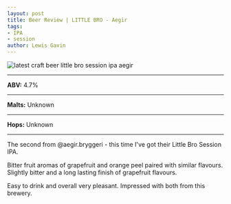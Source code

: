 ```yaml
---
layout: post
title: Beer Review | LITTLE BRO - Aegir
tags:
- IPA
- session
author: Lewis Gavin
---
```


![latest craft beer little bro session ipa aegir](https://scontent-lht6-1.cdninstagram.com/vp/be4f0ef761e9ab53bef245b3399a1a97/5CE0A744/t51.2885-15/sh0.08/e35/s750x750/49988599_370223787099998_6272501297122931369_n.jpg?_nc_ht=scontent-lht6-1.cdninstagram.com&ig_cache_key=MTk1OTUyNTE4NjMzNjE5NzI0OA%3D%3D.2)

***
**ABV:** 4.7%

***
**Malts:** Unknown

***
**Hops:** Unknown

***

The second from @aegir.bryggeri - this time I've got their Little Bro Session IPA.

Bitter fruit aromas of grapefruit and orange peel paired with similar flavours. Slightly bitter and a long lasting finish of grapefruit flavours. 

Easy to drink and overall very pleasant. Impressed with both from this brewery.
